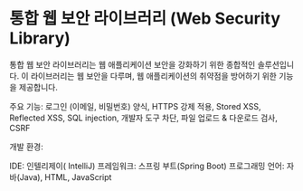 # 통합 웹 보안 라이브러리 (Web Security Library)

통합 웹 보안 라이브러리는 웹 애플리케이션 보안을 강화하기 위한 종합적인 솔루션입니다. 이 라이브러리는 웹 보안을 다루며, 웹 애플리케이션의 취약점을 방어하기 위한 기능을 제공합니다.

주요 기능:
로그인 (이메일, 비밀번호) 양식,
HTTPS 강제 적용,
Stored XSS,
Reflected XSS,
SQL injection,
개발자 도구 차단,
파일 업로드 & 다운로드 검사,
CSRF

개발 환경:

IDE: 인텔리제이( IntelliJ)
프레임워크: 스프링 부트(Spring Boot)
프로그래밍 언어: 자바(Java), HTML, JavaScript

